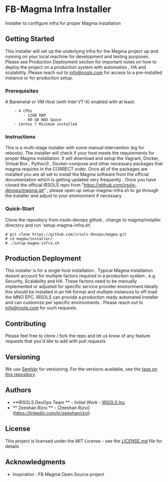 # FB-Magma Infra Installer

Installer to configure infra for proper Magma installation

## Getting Started

This installer will set up the underlying infra for the Magma project up and running on your local machine for development and testing purposes.  Please see Production Deployment section for important notes on how to deploy the project on a production system with automation , HA and scalability. Please reach out to info@irsols.com for access to a pre-installed instance or for production setup.

### Prerequisites

A Baremetal or VM Host (with Intel VT-X) enabled with at least: 
```
	- 4 CPUs
        - 12GB RAM
        - 80 GB HDD Space
	- Centos 7 Minimum installed
```

### Instructions
This is a multi-stage installer with some manual intervention (eg for reboots). The installer will check if your host meets the requirements for proper Magma installation. It will download and setup the Vagrant, Docker, Virtual Box , Python3 , Docker-compose and other necessary packages that magma requires in the CORRECT order. Once all of the packages are installed you are all set to install the Magma software from the official documentation which is getting updated very frequently . 
Once you have cloned the official IRSOLS repo from "https://github.com/irsols-devops/magma.git" , please open up setup-magma-infra.sh to go through the installer and adjust to your environment if necessary

### Quick-Start
Clone the repository from irsols-devops github , change to magma/installer directory and run 'setup-magma-infra.sh'

```
# git clone https://github.com/irsols-devops/magma.git
# cd magma/installer/
# ./setup-magma-infra.sh

```

## Production Deployment

This installer is for a single host installation . Typical Magma installation doesnt account for multiple factors required in a production system , e.g Security, Scalability and HA. These factors need to be manually implemented or adjusted for specific service provider environment.Ideally this should be installed in an HA format and multiple instances to off-load the MNO EPC. 
IRSOLS can provide a production ready automated installer and can customize per specific environments . Please reach out to info@irsols.com for such requests. 


## Contributing

Please feel free to clone / fork the repo and let us know of any feature requests that you'd like to add with pull requests 

## Versioning

We use [SemVer](http://semver.org/) for versioning. For the versions available, see the [tags on this repository](https://github.com/your/project/tags). 

## Authors

* **IRSOLS DevOps Team ** - *Initial Work* - [IRSOLS Inc](https://github.com/irsols-devops)
* ** Zeeshan Rizvi ** - [Zeeshan Rizvi] (https://linkedin.com/in/zeeshanrizvi)

## License

This project is licensed under the MIT License - see the [LICENSE.md](LICENSE.md) file for details

## Acknowledgments

* Inspiration : FB Magma Open Source project


